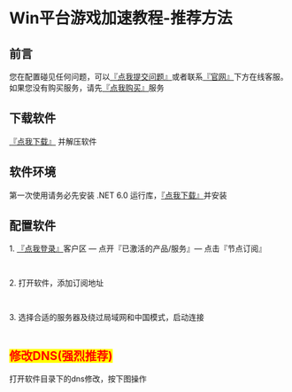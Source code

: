 # Win平台游戏加速教程-推荐方法

## 前言

您在配置碰见任何问题，可以[『点我提交问题』](https://www.lengjiao.me/submitticket.php)或者联系[『官网』](https://www.lengjiao.me)下方在线客服。如果您没有购买服务，请先[『点我购买』](https://www.lengjiao.me/cart.php)服务

## 下载软件

[『点我下载』](https://alumninpustedutw-my.sharepoint.com/:u:/g/personal/empty_alumni_npust_edu_tw/EWOFvlcw3DJGirhsn_JuvL4BmTz2hCvUKTD9UZla4tJdxA?download=1) 并解压软件

## 软件环境

第一次使用请务必先安装 .NET 6.0 运行库，[『点我下载』](https://aka.ms/dotnet/6.0/windowsdesktop-runtime-win-x64.exe)并安装

## 配置软件

1\. [『点我登录』](https://www.lengjiao.me/clientarea.php)客户区 — 点开『已激活的产品/服务』— 点击『节点订阅』

<div align="left"><figure><img src="https://pic.imgdb.cn/item/65a2bab5871b83018ad40227.png" alt=""><figcaption></figcaption></figure></div>

<div align="left"><figure><img src="https://pic.imgdb.cn/item/65a2bab5871b83018ad402dd.png" alt=""><figcaption></figcaption></figure></div>

2\. 打开软件，添加订阅地址

<div align="left"><figure><img src="https://pic.imgdb.cn/item/65a2ba78871b83018ad30ce0.png" alt=""><figcaption></figcaption></figure></div>

<div align="left"><figure><img src="https://pic.imgdb.cn/item/65a2ba79871b83018ad30da0.png" alt=""><figcaption></figcaption></figure></div>

3\. 选择合适的服务器及绕过局域网和中国模式，启动连接

<div align="left"><figure><img src="https://pic.imgdb.cn/item/65a2ba79871b83018ad30e29.png" alt=""><figcaption></figcaption></figure></div>

## <mark style="color:red;">修改DNS(强烈推荐)</mark>

打开软件目录下的dns修改，按下图操作

<div align="left"><figure><img src="https://pic.imgdb.cn/item/65a2baca871b83018ad45c93.png" alt=""><figcaption></figcaption></figure></div>
